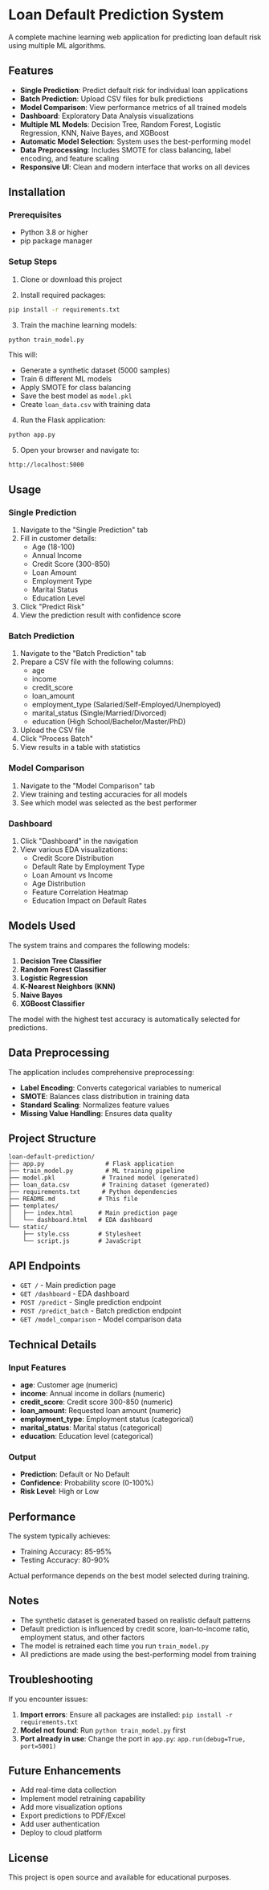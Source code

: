 # Loan Default Prediction System

A complete machine learning web application for predicting loan default risk using multiple ML algorithms.

## Features

- **Single Prediction**: Predict default risk for individual loan applications
- **Batch Prediction**: Upload CSV files for bulk predictions
- **Model Comparison**: View performance metrics of all trained models
- **Dashboard**: Exploratory Data Analysis visualizations
- **Multiple ML Models**: Decision Tree, Random Forest, Logistic Regression, KNN, Naive Bayes, and XGBoost
- **Automatic Model Selection**: System uses the best-performing model
- **Data Preprocessing**: Includes SMOTE for class balancing, label encoding, and feature scaling
- **Responsive UI**: Clean and modern interface that works on all devices

## Installation

### Prerequisites

- Python 3.8 or higher
- pip package manager

### Setup Steps

1. Clone or download this project

2. Install required packages:
```bash
pip install -r requirements.txt
```

3. Train the machine learning models:
```bash
python train_model.py
```

This will:
- Generate a synthetic dataset (5000 samples)
- Train 6 different ML models
- Apply SMOTE for class balancing
- Save the best model as `model.pkl`
- Create `loan_data.csv` with training data

4. Run the Flask application:
```bash
python app.py
```

5. Open your browser and navigate to:
```
http://localhost:5000
```

## Usage

### Single Prediction

1. Navigate to the "Single Prediction" tab
2. Fill in customer details:
   - Age (18-100)
   - Annual Income
   - Credit Score (300-850)
   - Loan Amount
   - Employment Type
   - Marital Status
   - Education Level
3. Click "Predict Risk"
4. View the prediction result with confidence score

### Batch Prediction

1. Navigate to the "Batch Prediction" tab
2. Prepare a CSV file with the following columns:
   - age
   - income
   - credit_score
   - loan_amount
   - employment_type (Salaried/Self-Employed/Unemployed)
   - marital_status (Single/Married/Divorced)
   - education (High School/Bachelor/Master/PhD)
3. Upload the CSV file
4. Click "Process Batch"
5. View results in a table with statistics

### Model Comparison

1. Navigate to the "Model Comparison" tab
2. View training and testing accuracies for all models
3. See which model was selected as the best performer

### Dashboard

1. Click "Dashboard" in the navigation
2. View various EDA visualizations:
   - Credit Score Distribution
   - Default Rate by Employment Type
   - Loan Amount vs Income
   - Age Distribution
   - Feature Correlation Heatmap
   - Education Impact on Default Rates

## Models Used

The system trains and compares the following models:

1. **Decision Tree Classifier**
2. **Random Forest Classifier**
3. **Logistic Regression**
4. **K-Nearest Neighbors (KNN)**
5. **Naive Bayes**
6. **XGBoost Classifier**

The model with the highest test accuracy is automatically selected for predictions.

## Data Preprocessing

The application includes comprehensive preprocessing:

- **Label Encoding**: Converts categorical variables to numerical
- **SMOTE**: Balances class distribution in training data
- **Standard Scaling**: Normalizes feature values
- **Missing Value Handling**: Ensures data quality

## Project Structure

```
loan-default-prediction/
├── app.py                 # Flask application
├── train_model.py         # ML training pipeline
├── model.pkl             # Trained model (generated)
├── loan_data.csv         # Training dataset (generated)
├── requirements.txt      # Python dependencies
├── README.md            # This file
├── templates/
│   ├── index.html       # Main prediction page
│   └── dashboard.html   # EDA dashboard
└── static/
    ├── style.css        # Stylesheet
    └── script.js        # JavaScript
```

## API Endpoints

- `GET /` - Main prediction page
- `GET /dashboard` - EDA dashboard
- `POST /predict` - Single prediction endpoint
- `POST /predict_batch` - Batch prediction endpoint
- `GET /model_comparison` - Model comparison data

## Technical Details

### Input Features

- **age**: Customer age (numeric)
- **income**: Annual income in dollars (numeric)
- **credit_score**: Credit score 300-850 (numeric)
- **loan_amount**: Requested loan amount (numeric)
- **employment_type**: Employment status (categorical)
- **marital_status**: Marital status (categorical)
- **education**: Education level (categorical)

### Output

- **Prediction**: Default or No Default
- **Confidence**: Probability score (0-100%)
- **Risk Level**: High or Low

## Performance

The system typically achieves:
- Training Accuracy: 85-95%
- Testing Accuracy: 80-90%

Actual performance depends on the best model selected during training.

## Notes

- The synthetic dataset is generated based on realistic default patterns
- Default prediction is influenced by credit score, loan-to-income ratio, employment status, and other factors
- The model is retrained each time you run `train_model.py`
- All predictions are made using the best-performing model from training

## Troubleshooting

If you encounter issues:

1. **Import errors**: Ensure all packages are installed: `pip install -r requirements.txt`
2. **Model not found**: Run `python train_model.py` first
3. **Port already in use**: Change the port in `app.py`: `app.run(debug=True, port=5001)`

## Future Enhancements

- Add real-time data collection
- Implement model retraining capability
- Add more visualization options
- Export predictions to PDF/Excel
- Add user authentication
- Deploy to cloud platform

## License

This project is open source and available for educational purposes.
